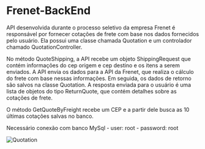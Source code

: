 # Frenet-BackEnd

API desenvolvida durante o processo seletivo da empresa Frenet é responsável por fornecer cotações de frete com base nos dados fornecidos pelo usuário. Ela possui uma classe chamada Quotation e um controlador chamado QuotationController.

No método QuoteShipping, a API recebe um objeto ShippingRequest que contém informações do cep origem e cep destino e os itens a serem enviados.
A API envia os dados para a API da Frenet, que realiza o cálculo do frete com base nessas informações. Em seguida, os dados de retorno são salvos na classe Quotation. A resposta enviada para o usuário é uma lista de objetos do tipo ReturnQuote, que contém detalhes sobre as cotações de frete.

O método GetQuoteByFreight recebe um CEP e a partir dele busca as 10 últimas cotações salvas no banco.

Necessário conexão com banco MySql - user: root - password: root

![Quotation](https://github.com/MuriloFDev/Frenet-BackEnd/assets/137217345/c039daa2-f002-4975-84ba-a486caa2c0be)
